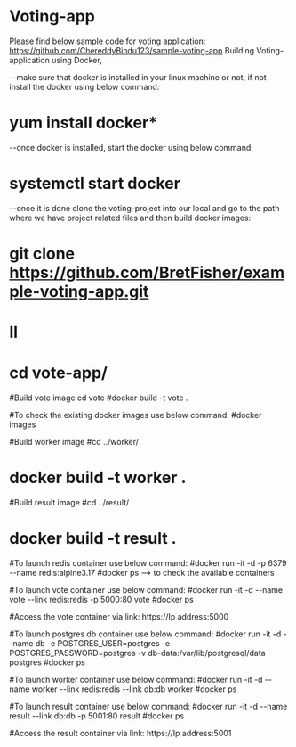 # Voting-app
Please find below sample code for voting application:
https://github.com/ChereddyBindu123/sample-voting-app
Building Voting- application using Docker,

--make sure that docker is installed in your linux machine or not, if not install the docker using below command:
# yum install docker*

--once docker is installed, start the docker using below command:
# systemctl start docker

--once it is done clone the voting-project into our local and go to the path where we have project related files and then 
build docker images:
# git clone https://github.com/BretFisher/example-voting-app.git
# ll
# cd vote-app/

#Build vote image
cd vote
#docker build -t vote .

#To check the existing docker images use below command:
#docker images

#Build worker image
#cd ../worker/ 
# docker build -t worker .

#Build result image
#cd ../result/
# docker build -t result .

#To launch redis container use below command:
#docker run -it -d -p 6379 --name redis:alpine3.17
#docker ps --> to check the available containers

#To launch vote container use below command:
#docker run -it -d --name vote --link redis:redis -p 5000:80 vote
#docker ps

#Access the vote container via link: https://Ip address:5000

#To launch postgres db container use below command:
#docker run -it -d --name db -e POSTGRES_USER=postgres -e POSTGRES_PASSWORD=postgres -v db-data:/var/lib/postgresql/data postgres
#docker ps

#To launch worker container use below command:
#docker run -it -d --name worker --link redis:redis --link db:db worker
#docker ps

#To launch result container use below command:
#docker run -it -d --name result --link db:db -p 5001:80 result
#docker ps

#Access the result container via link: https://Ip address:5001


